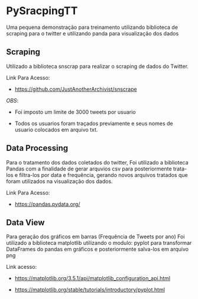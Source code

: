 # PySracpingTT
Uma pequena demonstração para treinamento utilizando biblioteca de scraping para o twitter e utilizando panda para visualização dos dados

## Scraping ##

Utilizado a biblioteca snscrap para realizar o scraping
de dados do Twitter.

Link Para Acesso: 
- https://github.com/JustAnotherArchivist/snscrape

_OBS_:

- Foi imposto um limite de 3000 tweets por usuario


- Todos os usuarios foram traçados previamente e seus nomes de usuario colocados em arquivo txt.

## Data Processing ##

Para o tratamento dos dados coletados do twitter,
Foi utilizado a biblioteca Pandas com a finalidade de
gerar arquvios csv para posteriormente trata-los e filtra-los
por data e frequência, gerando novos arquivos tratados que foram
utilizados na visualização dos dados.

Link Para Acesso:

- https://pandas.pydata.org/


## Data View ##

Para geração dos gráficos em barras (Frequência de Tweets por ano)
Foi utilizado a biblioteca  matplotlib utilizando o modulo:
pyplot para transformar DataFrames do pandas em gráficos
e posteriormente salva-los em arquivo png

Link acesso:
- https://matplotlib.org/3.5.1/api/matplotlib_configuration_api.html


- https://matplotlib.org/stable/tutorials/introductory/pyplot.html